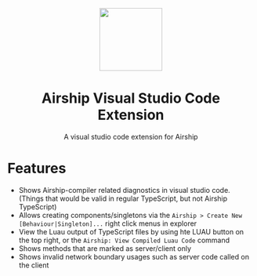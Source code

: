 <div align="center"><img width="128px" src="https://i.imgur.com/FVzCvw3.png"></div>
<h1 align="center">Airship Visual Studio Code Extension</h1>
<div align="center">A visual studio code extension for Airship</div>

# Features
- Shows Airship-compiler related diagnostics in visual studio code. (Things that would be valid in regular TypeScript, but not Airship TypeScript)
- Allows creating components/singletons via the `Airship > Create New [Behaviour|Singleton]...` right click menus in explorer
- View the Luau output of TypeScript files by using hte LUAU button on the top right, or the `Airship: View Compiled Luau Code` command
- Shows methods that are marked as server/client only
- Shows invalid network boundary usages such as server code called on the client